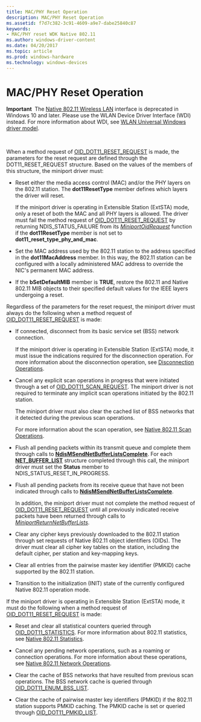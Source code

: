 ```yaml
---
title: MAC/PHY Reset Operation
description: MAC/PHY Reset Operation
ms.assetid: f7d7c382-3c91-4609-a9e7-dabe25840c87
keywords:
- MAC/PHY reset WDK Native 802.11
ms.author: windows-driver-content
ms.date: 04/20/2017
ms.topic: article
ms.prod: windows-hardware
ms.technology: windows-devices
---
```


# MAC/PHY Reset Operation


**Important**  The [Native 802.11 Wireless LAN](native-802-11-wireless-lan4.md) interface is deprecated in Windows 10 and later. Please use the WLAN Device Driver Interface (WDI) instead. For more information about WDI, see [WLAN Universal Windows driver model](wifi-universal-driver-model.md).

 

When a method request of [OID\_DOT11\_RESET\_REQUEST](https://msdn.microsoft.com/library/windows/hardware/ff569409) is made, the parameters for the reset request are defined through the DOT11\_RESET\_REQUEST structure. Based on the values of the members of this structure, the miniport driver must:

-   Reset either the media access control (MAC) and/or the PHY layers on the 802.11 station. The **dot11ResetType** member defines which layers the driver will reset.

    If the miniport driver is operating in Extensible Station (ExtSTA) mode, only a reset of both the MAC and all PHY layers is allowed. The driver must fail the method request of [OID\_DOT11\_RESET\_REQUEST](https://msdn.microsoft.com/library/windows/hardware/ff569409) by returning NDIS\_STATUS\_FAILURE from its [*MiniportOidRequest*](https://msdn.microsoft.com/library/windows/hardware/ff559416) function if the **dot11ResetType** member is not set to **dot11\_reset\_type\_phy\_and\_mac**.

-   Set the MAC address used by the 802.11 station to the address specified in the **dot11MacAddress** member. In this way, the 802.11 station can be configured with a locally administered MAC address to override the NIC's permanent MAC address.

-   If the **bSetDefaultMIB** member is **TRUE**, restore the 802.11 and Native 802.11 MIB objects to their specified default values for the IEEE layers undergoing a reset.

Regardless of the parameters for the reset request, the miniport driver must always do the following when a method request of [OID\_DOT11\_RESET\_REQUEST](https://msdn.microsoft.com/library/windows/hardware/ff569409) is made:

-   If connected, disconnect from its basic service set (BSS) network connection.

    If the miniport driver is operating in Extensible Station (ExtSTA) mode, it must issue the indications required for the disconnection operation. For more information about the disconnection operation, see [Disconnection Operations](disconnection-operations.md).

-   Cancel any explicit scan operations in progress that were initiated through a set of [OID\_DOT11\_SCAN\_REQUEST](https://msdn.microsoft.com/library/windows/hardware/ff569413). The miniport driver is not required to terminate any implicit scan operations initiated by the 802.11 station.

    The miniport driver must also clear the cached list of BSS networks that it detected during the previous scan operations.

    For more information about the scan operation, see [Native 802.11 Scan Operations](native-802-11-scan-operations.md).

-   Flush all pending packets within its transmit queue and complete them through calls to [**NdisMSendNetBufferListsComplete**](https://msdn.microsoft.com/library/windows/hardware/ff563668). For each [**NET\_BUFFER\_LIST**](https://msdn.microsoft.com/library/windows/hardware/ff568388) structure completed through this call, the miniport driver must set the **Status** member to NDIS\_STATUS\_RESET\_IN\_PROGRESS.

-   Flush all pending packets from its receive queue that have not been indicated through calls to [**NdisMSendNetBufferListsComplete**](https://msdn.microsoft.com/library/windows/hardware/ff563668).

    In addition, the miniport driver must not complete the method request of [OID\_DOT11\_RESET\_REQUEST](https://msdn.microsoft.com/library/windows/hardware/ff569409) until all previously indicated receive packets have been returned through calls to [*MiniportReturnNetBufferLists*](https://msdn.microsoft.com/library/windows/hardware/ff559437).

-   Clear any cipher keys previously downloaded to the 802.11 station through set requests of Native 802.11 object identifiers (OIDs). The driver must clear all cipher key tables on the station, including the default cipher, per station and key-mapping keys.

-   Clear all entries from the pairwise master key identifier (PMKID) cache supported by the 802.11 station.

-   Transition to the initialization (INIT) state of the currently configured Native 802.11 operation mode.

If the miniport driver is operating in Extensible Station (ExtSTA) mode, it must do the following when a method request of [OID\_DOT11\_RESET\_REQUEST](https://msdn.microsoft.com/library/windows/hardware/ff569409) is made:

-   Reset and clear all statistical counters queried through [OID\_DOT11\_STATISTICS](https://msdn.microsoft.com/library/windows/hardware/ff569420). For more information about 802.11 statistics, see [Native 802.11 Statistics](native-802-11-statistics.md).

-   Cancel any pending network operations, such as a roaming or connection operations. For more information about these operations, see [Native 802.11 Network Operations](native-802-11-network-operations.md).

-   Clear the cache of BSS networks that have resulted from previous scan operations. The BSS network cache is queried through [OID\_DOT11\_ENUM\_BSS\_LIST](https://msdn.microsoft.com/library/windows/hardware/ff569360).

-   Clear the cache of pairwise master key identifiers (PMKID) if the 802.11 station supports PMKID caching. The PMKID cache is set or queried through [OID\_DOT11\_PMKID\_LIST](https://msdn.microsoft.com/library/windows/hardware/ff569400).

 

 





